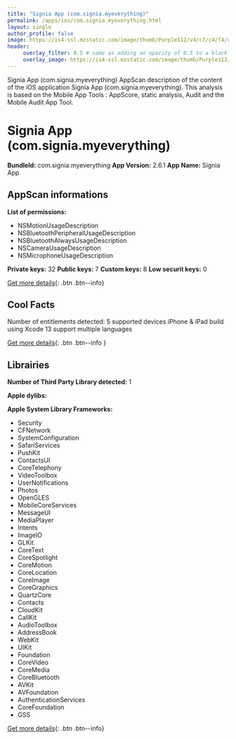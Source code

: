 ```yaml
---
title: "Signia App (com.signia.myeverything)"
permalink: /apps/ios/com.signia.myeverything.html
layout: single
author_profile: false
image: https://is4-ssl.mzstatic.com/image/thumb/Purple112/v4/c7/c4/f4/c7c4f4f6-ce8c-b9a8-9dfd-6cfcffcf4350/AppIcon-1x_U007emarketing-0-7-0-85-220.png/512x512bb.jpg
header: 
     overlay_filter: 0.5 # same as adding an opacity of 0.5 to a black background
     overlay_image: https://is4-ssl.mzstatic.com/image/thumb/Purple112/v4/c7/c4/f4/c7c4f4f6-ce8c-b9a8-9dfd-6cfcffcf4350/AppIcon-1x_U007emarketing-0-7-0-85-220.png/512x512bb.jpg
---
```

Signia App (com.signia.myeverything) AppScan description of the content of the iOS application Signia App (com.signia.myeverything). This analysis is based on the Mobile App Tools : AppScore, static analysis, Audit and the Mobile Audit App Tool.

# Signia App (com.signia.myeverything)

**BundleId:** com.signia.myeverything
**App Version:** 2.6.1
**App Name:** Signia App


## AppScan informations 

**List of permissions:** 
- NSMotionUsageDescription
- NSBluetoothPeripheralUsageDescription
- NSBluetoothAlwaysUsageDescription
- NSCameraUsageDescription
- NSMicrophoneUsageDescription
  
  
**Private keys:** 32
**Public keys:** 7
**Custom keys:** 8
**Low securit keys:** 0
  
[Get more details](/pricing.html){: .btn .btn--info}

## Cool Facts

Number of entitlements detected: 5
supported devices iPhone & iPad
build using Xcode 13
support multiple languages
  
[Get more details](/pricing.html){: .btn .btn--info }

## Librairies 
**Number of Third Party Library detected:** 1


**Apple dylibs:**


**Apple System Library Frameworks:**
- Security
- CFNetwork
- SystemConfiguration
- SafariServices
- PushKit
- ContactsUI
- CoreTelephony
- VideoToolbox
- UserNotifications
- Photos
- OpenGLES
- MobileCoreServices
- MessageUI
- MediaPlayer
- Intents
- ImageIO
- GLKit
- CoreText
- CoreSpotlight
- CoreMotion
- CoreLocation
- CoreImage
- CoreGraphics
- QuartzCore
- Contacts
- CloudKit
- CallKit
- AudioToolbox
- AddressBook
- WebKit
- UIKit
- Foundation
- CoreVideo
- CoreMedia
- CoreBluetooth
- AVKit
- AVFoundation
- AuthenticationServices
- CoreFoundation
- GSS


  
[Get more details](/pricing.html){: .btn .btn--info}

